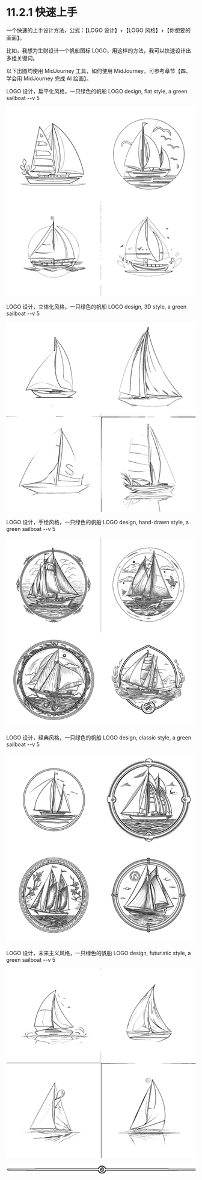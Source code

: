 # 11.2.1 快速上手

一个快速的上手设计方法，公式：【LOGO 设计】+【LOGO 风格】+【你想要的画面】。

比如，我想为生财设计一个帆船图标 LOGO，用这样的方法，我可以快速设计出多组关键词。

以下出图均使用 MidJourney 工具，如何使用 MidJourney，可参考章节【四、学会用 MidJourney 完成 AI 绘画】。

LOGO 设计，扁平化风格，一只绿色的帆船 LOGO design, flat style, a green sailboat --v 5

![](img/b4e88c7dc31d2bfa1909abe4d055565c.png)

LOGO 设计，立体化风格，一只绿色的帆船 LOGO design, 3D style, a green sailboat --v 5

![](img/4098323b15991339190c75f0255e5142.png)

LOGO 设计，手绘风格，一只绿色的帆船 LOGO design, hand-drawn style, a green sailboat --v 5

![](img/3dfe7820996f1b5f97714e1c3b09f71c.png)

LOGO 设计，经典风格，一只绿色的帆船 LOGO design, classic style, a green sailboat --v 5

![](img/ff2c3d31fe25803bffb5edc494bca443.png)

LOGO 设计，未来主义风格，一只绿色的帆船 LOGO design, futuristic style, a green sailboat --v 5

![](img/930314265ff907744600261a0f1846e0.png)

![](img/e12d1c8b9f4ffdf6c4edf913cceed533.png)